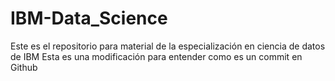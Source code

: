# IBM-Data_Science
Este es el repositorio para material de la especialización en ciencia de datos de IBM
Esta es una modificación para entender como es un commit en Github
